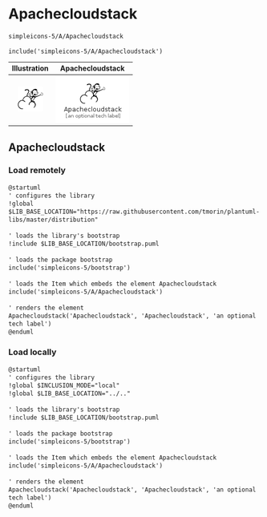 # Apachecloudstack


```text
simpleicons-5/A/Apachecloudstack
```

```text
include('simpleicons-5/A/Apachecloudstack')
```



| Illustration | Apachecloudstack |
| :---: | :---: |
| ![illustration for Illustration](../../simpleicons-5/A/Apachecloudstack.png) | ![illustration for Apachecloudstack](../../simpleicons-5/A/Apachecloudstack.Local.png) |




## Apachecloudstack

### Load remotely
```plantuml
@startuml
' configures the library
!global $LIB_BASE_LOCATION="https://raw.githubusercontent.com/tmorin/plantuml-libs/master/distribution"

' loads the library's bootstrap
!include $LIB_BASE_LOCATION/bootstrap.puml

' loads the package bootstrap
include('simpleicons-5/bootstrap')

' loads the Item which embeds the element Apachecloudstack
include('simpleicons-5/A/Apachecloudstack')

' renders the element
Apachecloudstack('Apachecloudstack', 'Apachecloudstack', 'an optional tech label')
@enduml
```

### Load locally
```plantuml
@startuml
' configures the library
!global $INCLUSION_MODE="local"
!global $LIB_BASE_LOCATION="../.."

' loads the library's bootstrap
!include $LIB_BASE_LOCATION/bootstrap.puml

' loads the package bootstrap
include('simpleicons-5/bootstrap')

' loads the Item which embeds the element Apachecloudstack
include('simpleicons-5/A/Apachecloudstack')

' renders the element
Apachecloudstack('Apachecloudstack', 'Apachecloudstack', 'an optional tech label')
@enduml
```

